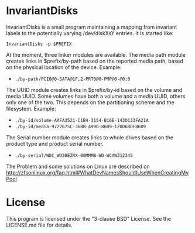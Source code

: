 InvariantDisks
==============

InvariantDisks is a small program maintaining a mapping from invariant labels to the potentially
varying /dev/diskXsY entries. It is started like:

`InvariantDisks -p $PREFIX`

At the moment, three linker modules are available. The media path module creates links in
$prefix/by-path based on the reported media path, based on the physical location of the
device. Example:

 * `./by-path/PCI0@0-SATA@1F,2-PRT0@0-PMP@0-@0:0`

The UUID module creates links in $prefix/by-id based on the volume and media UUID. Some volumes
have both a volume and a media UUID, others only one of the two. This depends on the partitioning
scheme and the filesystem. Example:

 * `./by-id/volume-AAFA3521-C1B4-3154-B16E-143D133FA21A`
 * `./by-id/media-9722675C-36BB-499D-8609-120D6BDF8609`

The Serial number module creates links to whole drives based on the product type and product
serial number.

 * `./by-serial/WDC_WD30EZRX-00MMMB-WD-WCAWZ12345`

The Problem and some solutions on Linux are described on
http://zfsonlinux.org/faq.html#WhatDevNamesShouldIUseWhenCreatingMyPool

License
=======

This program is licensed under the "3-clause BSD" License. See the LICENSE.md file for details.
